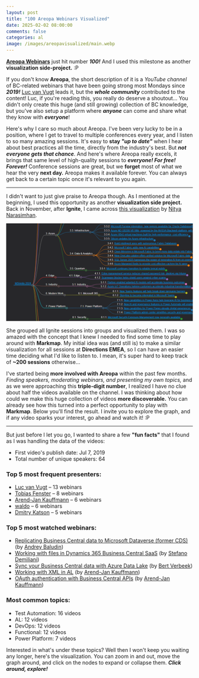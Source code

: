 ```yaml
---
layout: post
title: "100 Areopa Webinars Visualized"
date: 2025-02-02 08:00:00
comments: false
categories: al
image: /images/areopavisualized/main.webp
---
```


**[Areopa Webinars][areopa]** just hit number ***100!*** And I used this milestone as another **visualization side-project.** :P

If you don't know **Areopa**, the short description of it is a *YouTube channel* of BC-related webinars that have been going strong most Mondays since ***2019!*** [Luc van Vugt][lucvanvugtli] leads it, but the ***whole community*** contributed to the content! Luc, if you're reading this, you really do deserve a shoutout... You didn't only create this huge (and still growing) collection of BC knowledge, but you've also setup a platform where ***anyone*** can come and share what they know with ***everyone***!

Here's why I care so much about Areopa. I've been very lucky to be in a position, where I get to travel to multiple conferences every year, and I listen to so many amazing sessions. It's easy to **stay *"up to date"*** when I hear about best practices all the time, directly from the industry's best. But ***not everyone gets that chance***. And here's where Areopa really excels, it brings that same level of high-quality sessions to ***everyone! For free! Forever!*** Conference sessions are great, but we **forget** most of what we hear the very **next day.** Areopa makes it available forever. You can always get back to a certain topic once it's relevant to you again.

---

I didn't want to just give praise to Areopa though. As I mentioned at the beginning, I used this opportunity as another **visualization side project.** Back in November, after **Ignite**, I came across [this visualization][ignitevisual] by [Nitya Narasimhan][nityanarasimhanli].

![Ignite sessions visualized](/images/areopavisualized/ignite.png) 

She grouped all Ignite sessions into groups and visualized them. I was so amazed with the concept that I knew I needed to find some time to play around with **Markmap**. My initial idea was (and still is) to make a similar visualization for all sessions at **Directions EMEA**, so I can have an easier time deciding what I'd like to listen to. I mean, it's super hard to keep track of **~200 sessions** otherwise...

I've started being **more involved with Areopa** within the past few months. *Finding speakers, moderating webinars, and presenting my own topics,* and as we were approaching this **triple-digit number**, I realized I have no clue about half the videos available on the channel. I was thinking about how could we make this huge collection of videos **more discoverable.** You can already see how this turned into a perfect opportunity to play with **Markmap**. Below you'll find the result. I invite you to explore the graph, and if any video sparks your interest, go ahead and watch it! :P

---

But just before I let you go, I wanted to share a few **"fun facts"** that I found as I was handling the data of the videos:

- First video's publish date: Jul 7, 2019
- Total number of unique speakers: 64

### Top 5 most frequent presenters:
  - [Luc van Vugt][lucvanvugtli] – 13 webinars
  - [Tobias Fenster][tobiasfensterli] – 8 webinars
  - [Arend-Jan Kauffmann][arendkauffmannli] – 6 webinars
  - [waldo][waldoli] – 6 webinars
  - [Dmitry Katson][dmitrykatsonli] – 5 webinars

### Top 5 most watched webinars:
  - [Replicating Business Central data to Microsoft Dataverse (former CDS)][areopa-dataverse] (by [Andrey Baludin][andreybaludinli])
  - [Working with files in Dynamics 365 Business Central SaaS][areopa-files] (by [Stefano Demiliani][stefanodemiliani])
  - [Sync your Business Central data with Azure Data Lake][areopa-datalake] (by [Bert Verbeek][bertverbeekli])
  - [Working with XML in AL][areopa-xml] (by [Arend-Jan Kauffmann][arendkauffmannli])
  - [OAuth authentication with Business Central APIs][areopa-oauth] (by [Arend-Jan Kauffmann][arendkauffmannli])
  
### Most common topics:
  - Test Automation: 16 videos
  - AL: 12 videos
  - DevOps: 12 videos
  - Functional: 12 videos
  - Power Platform: 7 videos

Interested in what's under these topics? Well then I won't keep you waiting any longer, here's the visualization. You can zoom in and out, move the graph around, and click on the nodes to expand or collapse them. ***Click around, explore!***

<!-- Load required libraries -->
<script src="https://cdn.jsdelivr.net/npm/d3@7"></script>
<script src="https://cdn.jsdelivr.net/npm/markmap-view"></script>
<script src="https://cdn.jsdelivr.net/npm/markmap-lib"></script>

<!-- Mindmap container -->
<div id="mindmap">
  <svg style="width: 100%; height: 800px"></svg>
</div>

<!-- Initialize and render mindmap -->
<script>
document.addEventListener('DOMContentLoaded', async () => {
  const { Markmap } = window.markmap;
  
  // Fetch markdown content
  const response = await fetch('https://raw.githubusercontent.com/tinestaric/AreopaAnalyzer/main/data/videos_markmap.md');
  const markdown = await response.text();

  // Transform markdown to mindmap data
  const { Transformer } = window.markmap;
  const transformer = new Transformer();
  const { root } = transformer.transform(markdown);

  // Configure visualization options
  const { deriveOptions } = window.markmap;
  const jsonOptions = {
    initialExpandLevel: 2,
    colorFreezeLevel: 3,
    duration: 1000,
    spacingVertical: 10
  };
  const options = deriveOptions(jsonOptions);

  // Create and render visualization
  const svg = d3.select("#mindmap svg");
  const mm = Markmap.create(svg.node(), options, root);
});
</script>

[ignitevisual]: https://markmap.js.org/full#?d=gist:38520ad7809001358250f62e88695a80:2024-Ignite-Book-of-News.md
[nityanarasimhanli]: https://www.linkedin.com/in/nityan/
[lucvanvugtli]: https://www.linkedin.com/in/lvanvugt/
[andreybaludinli]: https://www.linkedin.com/in/andrey-baludin-9a7014191
[stefanodemiliani]: https://www.linkedin.com/in/stefano-demiliani
[bertverbeekli]: https://www.linkedin.com/in/bertverbeek
[arendkauffmannli]: https://www.linkedin.com/in/ajkauffmann
[dmitrykatsonli]: https://www.linkedin.com/in/dmitrykatson
[waldoli]: https://www.linkedin.com/in/ericwauters
[tobiasfensterli]: https://www.linkedin.com/in/tobiasfenster
[areopa-dataverse]: https://youtube.com/watch?v=mNgx1d7TAXQ
[areopa-files]: https://youtube.com/watch?v=4X-tSjL0XaA
[areopa-datalake]: https://youtube.com/watch?v=Fjz9LgviV2Q
[areopa-xml]: https://youtube.com/watch?v=3w018zjbUwQ
[areopa-oauth]: https://youtube.com/watch?v=yeKRuw9MtSQ
[areopa]: https://areopa.academy/
